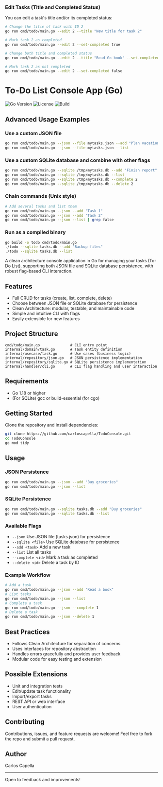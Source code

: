 ### Edit Tasks (Title and Completed Status)

You can edit a task's title and/or its completed status:

```sh
# Change the title of task with ID 2
go run cmd/todo/main.go --edit 2 --title "New title for task 2"

# Mark task 2 as completed
go run cmd/todo/main.go --edit 2 --set-completed true

# Change both title and completed status
go run cmd/todo/main.go --edit 2 --title "Read Go book" --set-completed true

# Mark task 2 as not completed
go run cmd/todo/main.go --edit 2 --set-completed false
```


# To-Do List Console App (Go)

![Go Version](https://img.shields.io/badge/Go-1.18%2B-blue)
![License](https://img.shields.io/badge/license-MIT-green)
![Build](https://img.shields.io/badge/build-passing-brightgreen)

## Advanced Usage Examples

### Use a custom JSON file
```sh
go run cmd/todo/main.go --json --file mytasks.json --add "Plan vacation"
go run cmd/todo/main.go --json --file mytasks.json --list
```

### Use a custom SQLite database and combine with other flags
```sh
go run cmd/todo/main.go --sqlite /tmp/mytasks.db --add "Finish report"
go run cmd/todo/main.go --sqlite /tmp/mytasks.db --list
go run cmd/todo/main.go --sqlite /tmp/mytasks.db --complete 2
go run cmd/todo/main.go --sqlite /tmp/mytasks.db --delete 2
```

### Chain commands (Unix style)
```sh
# Add several tasks and list them
go run cmd/todo/main.go --json --add "Task 1"
go run cmd/todo/main.go --json --add "Task 2"
go run cmd/todo/main.go --json --list | grep false
```

### Run as a compiled binary
```sh
go build -o todo cmd/todo/main.go
./todo --sqlite tasks.db --add "Backup files"
./todo --sqlite tasks.db --list
```

A clean architecture console application in Go for managing your tasks (To-Do List), supporting both JSON file and SQLite database persistence, with robust flag-based CLI interaction.

## Features
- Full CRUD for tasks (create, list, complete, delete)
- Choose between JSON file or SQLite database for persistence
- Clean Architecture: modular, testable, and maintainable code
- Simple and intuitive CLI with flags
- Easily extensible for new features

## Project Structure
```
cmd/todo/main.go              # CLI entry point
internal/domain/task.go       # Task entity definition
internal/usecase/task.go      # Use cases (business logic)
internal/repository/json.go   # JSON persistence implementation
internal/repository/sqlite.go # SQLite persistence implementation
internal/handler/cli.go       # CLI flag handling and user interaction
```

## Requirements
- Go 1.18 or higher
- (For SQLite) gcc or build-essential (for cgo)

## Getting Started
Clone the repository and install dependencies:
```sh
git clone https://github.com/carloscapella/TodoConsole.git
cd TodoConsole
go mod tidy
```

## Usage

### JSON Persistence
```sh
go run cmd/todo/main.go --json --add "Buy groceries"
go run cmd/todo/main.go --json --list
```

### SQLite Persistence
```sh
go run cmd/todo/main.go --sqlite tasks.db --add "Buy groceries"
go run cmd/todo/main.go --sqlite tasks.db --list
```

### Available Flags
- `--json`                  Use JSON file (tasks.json) for persistence
- `--sqlite <file>`         Use SQLite database for persistence
- `--add <task>`            Add a new task
- `--list`                  List all tasks
- `--complete <id>`         Mark a task as completed
- `--delete <id>`           Delete a task by ID

### Example Workflow
```sh
# Add a task
go run cmd/todo/main.go --json --add "Read a book"
# List tasks
go run cmd/todo/main.go --json --list
# Complete a task
go run cmd/todo/main.go --json --complete 1
# Delete a task
go run cmd/todo/main.go --json --delete 1
```

## Best Practices
- Follows Clean Architecture for separation of concerns
- Uses interfaces for repository abstraction
- Handles errors gracefully and provides user feedback
- Modular code for easy testing and extension

## Possible Extensions
- Unit and integration tests
- Edit/update task functionality
- Import/export tasks
- REST API or web interface
- User authentication

## Contributing
Contributions, issues, and feature requests are welcome! Feel free to fork the repo and submit a pull request.

## Author
Carlos Capella

---
Open to feedback and improvements!
